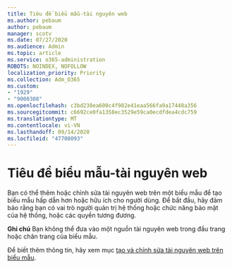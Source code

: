 ```yaml
---
title: Tiêu đề biểu mẫu-tài nguyên web
ms.author: pebaum
author: pebaum
manager: scotv
ms.date: 07/27/2020
ms.audience: Admin
ms.topic: article
ms.service: o365-administration
ROBOTS: NOINDEX, NOFOLLOW
localization_priority: Priority
ms.collection: Adm_O365
ms.custom:
- "1929"
- "9000308"
ms.openlocfilehash: c3bd238ea600c4f982e41eaa566fa9a17448a356
ms.sourcegitcommit: c6692ce0fa1358ec3529e59ca0ecdfdea4cdc759
ms.translationtype: MT
ms.contentlocale: vi-VN
ms.lasthandoff: 09/14/2020
ms.locfileid: "47708093"
---
```

# <a name="form-header---web-resource"></a>Tiêu đề biểu mẫu-tài nguyên web

Bạn có thể thêm hoặc chỉnh sửa tài nguyên web trên một biểu mẫu để tạo biểu mẫu hấp dẫn hơn hoặc hữu ích cho người dùng. Để bắt đầu, hãy đảm bảo rằng bạn có vai trò người quản trị hệ thống hoặc chức năng bảo mật của hệ thống, hoặc các quyền tương đương.  

**Ghi chú** Bạn không thể đưa vào một nguồn tài nguyên web trong đầu trang hoặc chân trang của biểu mẫu.

Để biết thêm thông tin, hãy xem mục [tạo và chỉnh sửa tài nguyên web trên biểu mẫu](https://docs.microsoft.com/dynamics365/customer-engagement/customize/create-edit-web-resources#create-and-edit-a-web-resource-on-a-form).